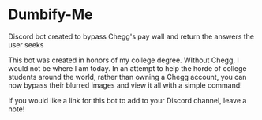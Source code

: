 # Dumbify-Me
Discord bot created to bypass Chegg's pay wall and return the answers the user seeks

This bot was created in honors of my college degree. WIthout Chegg, I would not be where I am today. 
In an attempt to help the horde of college students around the world, rather than owning a Chegg account,
you can now bypass their blurred images and view it all with a simple command!

If you would like a link for this bot to add to your Discord channel, leave a note!
